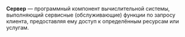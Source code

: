 **Сервер** — программный компонент вычислительной системы, выполняющий сервисные (обслуживающие) функции по запросу клиента, предоставляя ему доступ к определённым ресурсам или услугам.